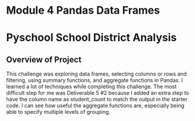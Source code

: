 # Module 4 Pandas Data Frames

# Pyschool School District Analysis

## Overview of Project

This challenge was exploring data frames, selecting columns or rows and filtering, using summary functions, and aggregate functions in Pandas. I learned a lot of techniques while completing this challenge. The most difficult step for me was Deliverable 5 #2 because I added an extra step to have the column name as student_count to match the output in the starter code. I can see how useful the aggregate functions are, especially being able to specify multiple levels of grouping.
